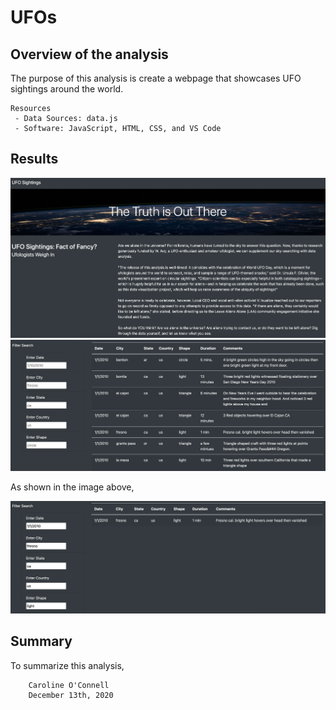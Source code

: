 # UFOs

## Overview of the analysis

The purpose of this analysis is create a webpage that showcases UFO sightings around the world. 

    Resources
     - Data Sources: data.js
     - Software: JavaScript, HTML, CSS, and VS Code

## Results

![alt text](https://github.com/coconnell022/UFOs/blob/main/Images/Webpage_1.png?raw=true)
![alt text](https://github.com/coconnell022/UFOs/blob/main/Images/Webpage_2.png?raw=true)

As shown in the image above, 

![alt text](https://github.com/coconnell022/UFOs/blob/main/Images/Filtered_results.png?raw=true)


## Summary

To summarize this analysis, 



        Caroline O'Connell
        December 13th, 2020
